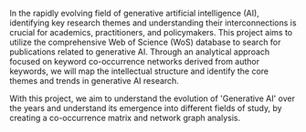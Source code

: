 In the rapidly evolving field of generative artificial intelligence (AI), identifying key research themes and understanding their interconnections is crucial for academics, practitioners, and policymakers. This project aims to utilize the comprehensive Web of Science (WoS) database to search for publications related to generative AI. Through an analytical approach focused on keyword co-occurrence networks derived from author keywords, we will map the intellectual structure and identify the core themes and trends in generative AI research.

With this project, we aim to understand the evolution of 'Generative AI' over the years and understand its emergence into different fields of study, by creating a co-occurrence matrix and network graph analysis.
